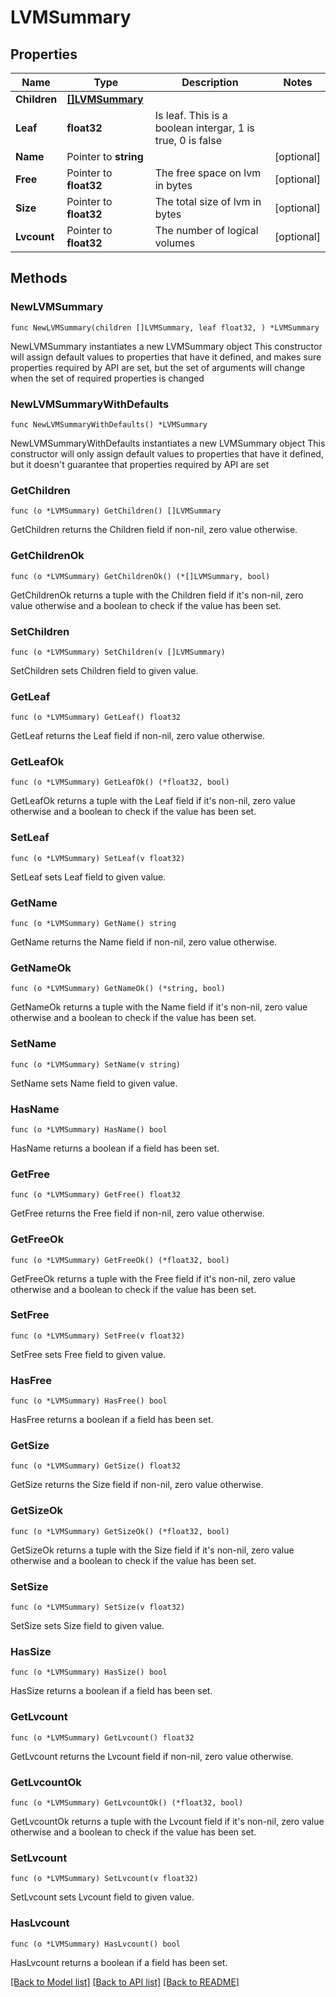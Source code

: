 # LVMSummary

## Properties

Name | Type | Description | Notes
------------ | ------------- | ------------- | -------------
**Children** | [**[]LVMSummary**](LVMSummary.md) |  | 
**Leaf** | **float32** | Is leaf. This is a boolean intergar, 1 is true, 0 is false | 
**Name** | Pointer to **string** |  | [optional] 
**Free** | Pointer to **float32** | The free space on lvm in bytes | [optional] 
**Size** | Pointer to **float32** | The total size of lvm in bytes | [optional] 
**Lvcount** | Pointer to **float32** | The number of logical volumes | [optional] 

## Methods

### NewLVMSummary

`func NewLVMSummary(children []LVMSummary, leaf float32, ) *LVMSummary`

NewLVMSummary instantiates a new LVMSummary object
This constructor will assign default values to properties that have it defined,
and makes sure properties required by API are set, but the set of arguments
will change when the set of required properties is changed

### NewLVMSummaryWithDefaults

`func NewLVMSummaryWithDefaults() *LVMSummary`

NewLVMSummaryWithDefaults instantiates a new LVMSummary object
This constructor will only assign default values to properties that have it defined,
but it doesn't guarantee that properties required by API are set

### GetChildren

`func (o *LVMSummary) GetChildren() []LVMSummary`

GetChildren returns the Children field if non-nil, zero value otherwise.

### GetChildrenOk

`func (o *LVMSummary) GetChildrenOk() (*[]LVMSummary, bool)`

GetChildrenOk returns a tuple with the Children field if it's non-nil, zero value otherwise
and a boolean to check if the value has been set.

### SetChildren

`func (o *LVMSummary) SetChildren(v []LVMSummary)`

SetChildren sets Children field to given value.


### GetLeaf

`func (o *LVMSummary) GetLeaf() float32`

GetLeaf returns the Leaf field if non-nil, zero value otherwise.

### GetLeafOk

`func (o *LVMSummary) GetLeafOk() (*float32, bool)`

GetLeafOk returns a tuple with the Leaf field if it's non-nil, zero value otherwise
and a boolean to check if the value has been set.

### SetLeaf

`func (o *LVMSummary) SetLeaf(v float32)`

SetLeaf sets Leaf field to given value.


### GetName

`func (o *LVMSummary) GetName() string`

GetName returns the Name field if non-nil, zero value otherwise.

### GetNameOk

`func (o *LVMSummary) GetNameOk() (*string, bool)`

GetNameOk returns a tuple with the Name field if it's non-nil, zero value otherwise
and a boolean to check if the value has been set.

### SetName

`func (o *LVMSummary) SetName(v string)`

SetName sets Name field to given value.

### HasName

`func (o *LVMSummary) HasName() bool`

HasName returns a boolean if a field has been set.

### GetFree

`func (o *LVMSummary) GetFree() float32`

GetFree returns the Free field if non-nil, zero value otherwise.

### GetFreeOk

`func (o *LVMSummary) GetFreeOk() (*float32, bool)`

GetFreeOk returns a tuple with the Free field if it's non-nil, zero value otherwise
and a boolean to check if the value has been set.

### SetFree

`func (o *LVMSummary) SetFree(v float32)`

SetFree sets Free field to given value.

### HasFree

`func (o *LVMSummary) HasFree() bool`

HasFree returns a boolean if a field has been set.

### GetSize

`func (o *LVMSummary) GetSize() float32`

GetSize returns the Size field if non-nil, zero value otherwise.

### GetSizeOk

`func (o *LVMSummary) GetSizeOk() (*float32, bool)`

GetSizeOk returns a tuple with the Size field if it's non-nil, zero value otherwise
and a boolean to check if the value has been set.

### SetSize

`func (o *LVMSummary) SetSize(v float32)`

SetSize sets Size field to given value.

### HasSize

`func (o *LVMSummary) HasSize() bool`

HasSize returns a boolean if a field has been set.

### GetLvcount

`func (o *LVMSummary) GetLvcount() float32`

GetLvcount returns the Lvcount field if non-nil, zero value otherwise.

### GetLvcountOk

`func (o *LVMSummary) GetLvcountOk() (*float32, bool)`

GetLvcountOk returns a tuple with the Lvcount field if it's non-nil, zero value otherwise
and a boolean to check if the value has been set.

### SetLvcount

`func (o *LVMSummary) SetLvcount(v float32)`

SetLvcount sets Lvcount field to given value.

### HasLvcount

`func (o *LVMSummary) HasLvcount() bool`

HasLvcount returns a boolean if a field has been set.


[[Back to Model list]](../README.md#documentation-for-models) [[Back to API list]](../README.md#documentation-for-api-endpoints) [[Back to README]](../README.md)


